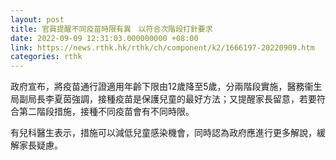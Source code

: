 ```yaml
---
layout: post
title: 官員提醒不同疫苗時限有異　以符合次階段打針要求
date: 2022-09-09 12:31:03.000000000 +08:00
link: https://news.rthk.hk/rthk/ch/component/k2/1666197-20220909.htm
categories: rthk
---
```


政府宣布，將疫苗通行證適用年齡下限由12歲降至5歲，分兩階段實施，醫務衞生局副局長李夏茵強調，接種疫苗是保護兒童的最好方法；又提醒家長留意，若要符合第二階段措施，接種不同疫苗會有不同時限。

有兒科醫生表示，措施可以減低兒童感染機會，同時認為政府應進行更多解說，緩解家長疑慮。
